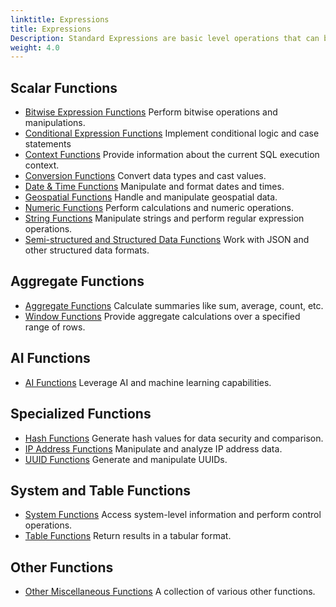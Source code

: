```yaml
---
linktitle: Expressions
title: Expressions
Description: Standard Expressions are basic level operations that can be added across the platform such as finding the max value in a column, extracting the year from a date field, or removing the leading zeroes in a text field.
weight: 4.0
---
```


## Scalar Functions

- [Bitwise Expression Functions](./01-bitmap-functions/index.md) Perform bitwise operations and manipulations.
- [Conditional Expression Functions](./03-conditional-functions/index.md) Implement conditional logic and case statements
- [Context Functions](./15-context-functions/index.md) Provide information about the current SQL execution context.
- [Conversion Functions](./02-conversion-functions/index.md) Convert data types and cast values.
- [Date & Time Functions](./05-datetime-functions/index.md) Manipulate and format dates and times.
- [Geospatial Functions](./09-geo-functions/index.md) Handle and manipulate geospatial data.
- [Numeric Functions](./04-numeric-functions/index.md) Perform calculations and numeric operations.
- [String Functions](./06-string-functions/index.md) Manipulate strings and perform regular expression operations.
- [Semi-structured and Structured Data Functions](./10-semi-structured-functions/index.md) Work with JSON and other structured data formats.

## Aggregate Functions

- [Aggregate Functions](./07-aggregate-functions/index.md) Calculate summaries like sum, average, count, etc.
- [Window Functions](./08-window-functions/index.md) Provide aggregate calculations over a specified range of rows.

## AI Functions

- [AI Functions](./11-ai-functions/index.md) Leverage AI and machine learning capabilities.

## Specialized Functions

- [Hash Functions](./12-hash-functions/index.md) Generate hash values for data security and comparison.
- [IP Address Functions](./14-ip-address-functions/index.md) Manipulate and analyze IP address data.
- [UUID Functions](./13-uuid-functions/index.md) Generate and manipulate UUIDs.

## System and Table Functions

- [System Functions](./16-system-functions/index.md) Access system-level information and perform control operations.
- [Table Functions](./17-table-functions/index.md) Return results in a tabular format.

## Other Functions

- [Other Miscellaneous Functions](./19-other-functions/index.md) A collection of various other functions.

